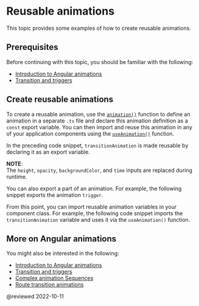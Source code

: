 # Reusable animations

This topic provides some examples of how to create reusable animations.

## Prerequisites

Before continuing with this topic, you should be familiar with the following:

* [Introduction to Angular animations](guide/animations)
* [Transition and triggers](guide/transition-and-triggers)

## Create reusable animations

To create a reusable animation, use the [`animation()`](api/animations/animation) function to define an animation in a separate `.ts` file and declare this animation definition as a `const` export variable.
You can then import and reuse this animation in any of your application components using the [`useAnimation()`](api/animations/useAnimation) function.

<code-example header="src/app/animations.ts" path="animations/src/app/animations.1.ts" region="animation-const"></code-example>

In the preceding code snippet, `transitionAnimation` is made reusable by declaring it as an export variable.

<div class="alert is-helpful">

**NOTE**: <br />
The `height`, `opacity`, `backgroundColor`, and `time` inputs are replaced during runtime.

</div>

You can also export a part of an animation.
For example, the following snippet exports the animation `trigger`.

<code-example header="src/app/animations.1.ts" path="animations/src/app/animations.1.ts" region="trigger-const"></code-example>

From this point, you can import reusable animation variables in your component class.
For example, the following code snippet imports the `transitionAnimation` variable and uses it via the `useAnimation()` function.

<code-example header="src/app/open-close.component.ts" path="animations/src/app/open-close.component.3.ts" region="reusable"></code-example>

## More on Angular animations

You might also be interested in the following:

* [Introduction to Angular animations](guide/animations)
* [Transition and triggers](guide/transition-and-triggers)
* [Complex animation Sequences](guide/complex-animation-sequences)
* [Route transition animations](guide/route-animations)

@reviewed 2022-10-11
